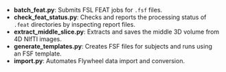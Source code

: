 - **batch_feat.py**: Submits FSL FEAT jobs for `.fsf` files.  
- **check_feat_status.py**: Checks and reports the processing status of `.feat` directories by inspecting report files.  
- **extract_middle_slice.py**: Extracts and saves the middle 3D volume from 4D NIfTI images.  
- **generate_templates.py**: Creates FSF files for subjects and runs using an FSF template.  
- **import.py**: Automates Flywheel data import and conversion.  
